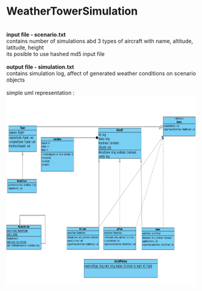 # WeatherTowerSimulation

</br>
<b>input file - scenario.txt </b></br>
contains number of simulations abd 3 types of aircraft with name, altitude, latitude, height </br>
its posible to use hashed md5 input file  </br>
</br>
<b>output file - simulation.txt </b></br>
contains simulation log, affect of generated weather conditions on scenario objects </br>
</br>
simple uml representation :
<img src="avaj_uml.jpg" width="500" height="500">
